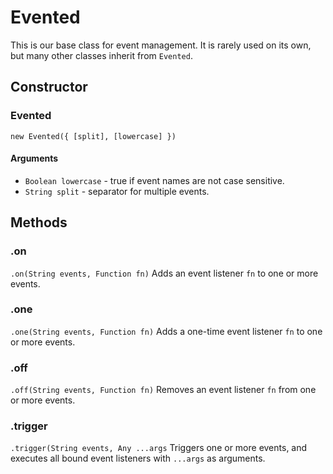 # Evented


This is our base class for event management. It is rarely used on its own, but many other classes inherit from `Evented`.



## Constructor

### Evented
`new Evented({ [split], [lowercase] })`

#### Arguments
* `Boolean lowercase` - true if event names are not case sensitive.
* `String split` - separator for multiple events.



## Methods

### .on
`.on(String events, Function fn)`
Adds an event listener `fn` to one or more events.


### .one
`.one(String events, Function fn)`
Adds a one-time event listener `fn` to one or more events.


### .off
`.off(String events, Function fn)`
Removes an event listener `fn` from one or more events.


### .trigger
`.trigger(String events, Any ...args`
Triggers one or more events, and executes all bound event listeners with `...args` as arguments.
